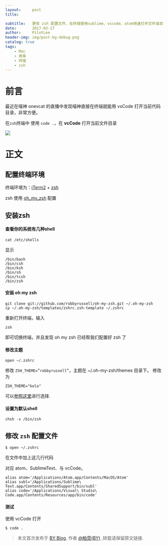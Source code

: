 ```yaml
---
layout:     post
title:      

subtitle:   更改 zsh 配置文件，在终端使用sublime、vscode、atom快速打开文件或目录
date:       2017-03-17
author:     PilotLee
header-img: img/post-bg-debug.png
catalog: true
tags:
    - Mac
    - 效率
    - 终端
    - zsh
---
```


# 前言

 最近在喵神 onevcat 的直播中发现喵神直接在终端就能用 vsCode 打开当前代码目录，非常方便。
 
 在`zsh`终端中 使用 `code .`，在 **vcCode** 打开当前文件目录

![](https://ww2.sinaimg.cn/large/006tKfTcgy1fdpxob9m7sj31000rkam7.jpg)
 

# 正文

## 配置终端环境

终端环境为：[iTerm2](https://www.iterm2.com/) + [zsh](https://wiki.archlinux.org/index.php/Zsh_(%E7%AE%80%E4%BD%93%E4%B8%AD%E6%96%87))

zsh 使用 [oh_my_zsh](http://ohmyz.sh/) 配置


## 安装zsh

#### 查看你的系统有几种shell

	cat /etc/shells

显示

	/bin/bash
	/bin/csh
	/bin/ksh
	/bin/sh
	/bin/tcsh
	/bin/zsh
	
#### 安装 oh my zsh

	git clone git://github.com/robbyrussell/oh-my-zsh.git ~/.oh-my-zsh
	cp ~/.oh-my-zsh/templates/zshrc.zsh-template ~/.zshrc

重新打开终端，输入 
	
	zsh

即可切换终端，并且发现 oh my zsh 已经帮我们配置好 zsh 了

#### 修改主题

	open ~/.zshrc 
	
修改 `ZSH_THEME=”robbyrussell”`，主题在 ~/.oh-my-zsh/themes 目录下。
修改为

	ZSH_THEME="kolo"

可以[参照这里](https://github.com/robbyrussell/oh-my-zsh/wiki/themes)进行选择.

#### 设置为默认shell

	chsh -s /bin/zsh

## 修改 `zsh` 配置文件

	$ open ~/.zshrc
	
在文件中加上这几行代码

对应 atom、SublimeText、与 vcCode。

	alias atom='/Applications/Atom.app/Contents/MacOS/Atom'
	alias subl='/Applications/Sublime\ Text.app/Contents/SharedSupport/bin/subl'
	alias code='/Applications/Visual\ Studio\ Code.app/Contents/Resources/app/bin/code'

#### 测试
使用 vcCode 打开
	
	$ code .
	
> 本文首次发布于 [BY Blog](http://qiubaiying.github.io), 作者 [@柏荧(BY)](http://github.com/qiubaiying) ,转载请保留原文链接.